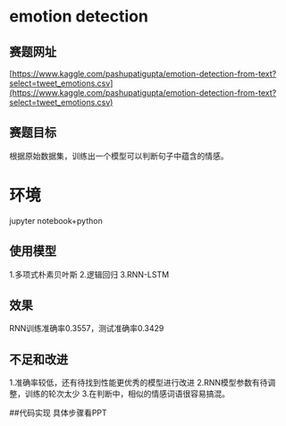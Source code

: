 # emotion detection
## 赛题网址

[https://www.kaggle.com/pashupatigupta/emotion-detection-from-text?select=tweet_emotions.csv](https://www.kaggle.com/pashupatigupta/emotion-detection-from-text?select=tweet_emotions.csv)

## 赛题目标
根据原始数据集，训练出一个模型可以判断句子中蕴含的情感。

# 环境
jupyter notebook+python

## 使用模型

1.多项式朴素贝叶斯
2.逻辑回归
3.RNN-LSTM

## 效果
RNN训练准确率0.3557，测试准确率0.3429

## 不足和改进
1.准确率较低，还有待找到性能更优秀的模型进行改进
2.RNN模型参数有待调整，训练的轮次太少
3.在判断中，相似的情感词语很容易搞混。

##代码实现
具体步骤看PPT

